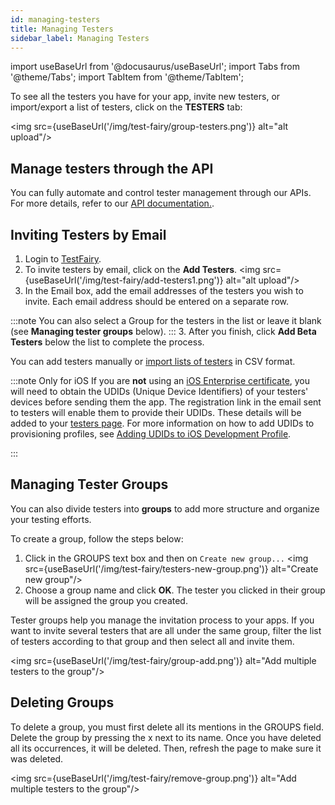 ```yaml
---
id: managing-testers
title: Managing Testers
sidebar_label: Managing Testers
---
```


import useBaseUrl from '@docusaurus/useBaseUrl';
import Tabs from '@theme/Tabs';
import TabItem from '@theme/TabItem';

To see all the testers you have for your app, invite new testers, or import/export a list of testers, click on the **TESTERS** tab:

<img src={useBaseUrl('/img/test-fairy/group-testers.png')} alt="alt upload"/>

## Manage testers through the API
You can fully automate and control tester management through our APIs. For more details, refer to our [API documentation.](/testfairy/api-reference/rest-api/#testers).

## Inviting Testers by Email

1. Login to [TestFairy](https://app.testfairy.com/).
2. To invite testers by email, click on the **Add Testers**.
   <img src={useBaseUrl('/img/test-fairy/add-testers1.png')} alt="alt upload"/>
3. In the Email box, add the email addresses of the testers you wish to invite. Each email address should be entered on a separate row.

:::note
You can also select a Group for the testers in the list or leave it blank (see **Managing tester groups** below).
:::
3. After you finish, click **Add Beta Testers** below the list to complete the process.

You can add testers manually or [import lists of testers](https://app.testfairy.com/testers/import/) in CSV format.

:::note Only for iOS
If you are **not** using an [iOS Enterprise certificate](https://developer.apple.com/programs/ios/enterprise/), you will need to obtain the UDIDs (Unique Device Identifiers) of your testers' devices before sending them the app. The registration link in the email sent to testers will enable them to provide their UDIDs. These details will be added to your [testers page](https://app.testfairy.com/testers).
For more information on how to add UDIDs to provisioning profiles, see [Adding UDIDs to iOS Development Profile](/testfairy/sdk/ios/adding-udids/).

:::


## Managing Tester Groups

You can also divide testers into **groups** to add more structure and organize your testing efforts.

To create a group, follow the steps below:
1. Click in the GROUPS text box and then on `Create new group...`
   <img src={useBaseUrl('/img/test-fairy/testers-new-group.png')} alt="Create new group"/>
2. Choose a group name and click **OK**. The tester you clicked in their group will be assigned the group you created.

Tester groups help you manage the invitation process to your apps. If you want to invite several testers that are all under the same group, filter the list of testers according to that group and then select all and invite them.

<img src={useBaseUrl('/img/test-fairy/group-add.png')} alt="Add multiple testers to the group"/>

## Deleting Groups

To delete a group, you must first delete all its mentions in the GROUPS field. Delete the group by pressing the x next to its name. Once you have deleted all its occurrences, it will be deleted. Then, refresh the page to make sure it was deleted.

<img src={useBaseUrl('/img/test-fairy/remove-group.png')} alt="Add multiple testers to the group"/>
